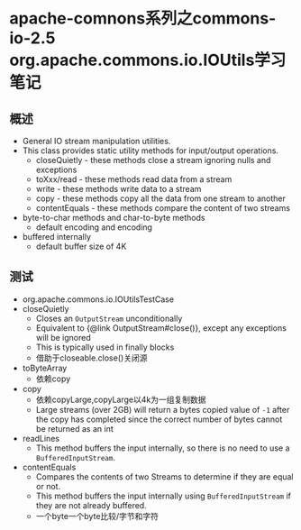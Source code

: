 # apache-comnons系列之commons-io-2.5 org.apache.commons.io.IOUtils学习笔记
## 概述
* General IO stream manipulation utilities.
 * This class provides static utility methods for input/output operations.
     * closeQuietly - these methods close a stream ignoring nulls and exceptions
     * toXxx/read - these methods read data from a stream
     * write - these methods write data to a stream
     * copy - these methods copy all the data from one stream to another
     * contentEquals - these methods compare the content of two streams
 * byte-to-char methods and char-to-byte methods
     * default encoding and encoding
 * buffered internally
     * default buffer size of 4K
## 测试
* org.apache.commons.io.IOUtilsTestCase
* closeQuietly
    * Closes an <code>OutputStream</code> unconditionally
    * Equivalent to {@link OutputStream#close()}, except any exceptions will be ignored
    * This is typically used in finally blocks
    * 借助于closeable.close()关闭源
* toByteArray
    * 依赖copy
* copy
    * 依赖copyLarge,copyLarge以4k为一组复制数据
    * Large streams (over 2GB) will return a bytes copied value of <code>-1</code> after the copy has completed since the correct number of bytes cannot be returned as an int
* readLines
    * This method buffers the input internally, so there is no need to use a <code>BufferedInputStream</code>.
* contentEquals
    * Compares the contents of two Streams to determine if they are equal or not.
    * This method buffers the input internally using <code>BufferedInputStream</code> if they are not already buffered.
    * 一个byte一个byte比较/字节和字符